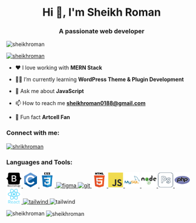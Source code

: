 <h1 align="center">Hi 👋, I'm Sheikh Roman</h1>
<h3 align="center">A passionate web developer</h3>

<p align="left"> <img src="https://komarev.com/ghpvc/?username=sheikhroman&label=Profile%20views&color=0e75b6&style=flat" alt="sheikhroman" /> </p>

<p align="left"> <a href="https://github.com/ryo-ma/github-profile-trophy"><img src="https://github-profile-trophy.vercel.app/?username=sheikhroman" alt="sheikhroman" /></a> </p>

- ❤️ I love working with **MERN Stack**

- 👨‍💻 I’m currently learning **WordPress Theme & Plugin Development**

- 💬 Ask me about **JavaScript**

- 📫 How to reach me **sheikhroman0188@gmail.com**

- 🎵 Fun fact **Artcell Fan**

<h3 align="left">Connect with me:</h3>
<p align="left">
<a href="https://linkedin.com/in/shrikhroman" target="blank"><img align="center" src="https://raw.githubusercontent.com/rahuldkjain/github-profile-readme-generator/master/src/images/icons/Social/linked-in-alt.svg" alt="shrikhroman" height="30" width="40" /></a>
</p>

<h3 align="left">Languages and Tools:</h3>
<p align="left"> <a href="https://getbootstrap.com" target="_blank"> <img src="https://raw.githubusercontent.com/devicons/devicon/master/icons/bootstrap/bootstrap-plain-wordmark.svg" alt="bootstrap" width="40" height="40"/> </a> <a href="https://www.cprogramming.com/" target="_blank"> <img src="https://raw.githubusercontent.com/devicons/devicon/master/icons/c/c-original.svg" alt="c" width="40" height="40"/> </a> <a href="https://www.w3schools.com/css/" target="_blank"> <img src="https://raw.githubusercontent.com/devicons/devicon/master/icons/css3/css3-original-wordmark.svg" alt="css3" width="40" height="40"/> </a> <a href="https://www.figma.com/" target="_blank"> <img src="https://www.vectorlogo.zone/logos/figma/figma-icon.svg" alt="figma" width="40" height="40"/> </a> <a href="https://git-scm.com/" target="_blank"> <img src="https://www.vectorlogo.zone/logos/git-scm/git-scm-icon.svg" alt="git" width="40" height="40"/> </a> <a href="https://www.w3.org/html/" target="_blank"> <img src="https://raw.githubusercontent.com/devicons/devicon/master/icons/html5/html5-original-wordmark.svg" alt="html5" width="40" height="40"/> </a> <a href="https://developer.mozilla.org/en-US/docs/Web/JavaScript" target="_blank"> <img src="https://raw.githubusercontent.com/devicons/devicon/master/icons/javascript/javascript-original.svg" alt="javascript" width="40" height="40"/> </a> <a href="https://www.mysql.com/" target="_blank"> <img src="https://raw.githubusercontent.com/devicons/devicon/master/icons/mysql/mysql-original-wordmark.svg" alt="mysql" width="40" height="40"/> </a> <a href="https://nodejs.org" target="_blank"> <img src="https://raw.githubusercontent.com/devicons/devicon/master/icons/nodejs/nodejs-original-wordmark.svg" alt="nodejs" width="40" height="40"/> </a> <a href="https://www.photoshop.com/en" target="_blank"> <img src="https://raw.githubusercontent.com/devicons/devicon/master/icons/photoshop/photoshop-line.svg" alt="photoshop" width="40" height="40"/> </a> <a href="https://www.php.net" target="_blank"> <img src="https://raw.githubusercontent.com/devicons/devicon/master/icons/php/php-original.svg" alt="php" width="40" height="40"/> </a> <a href="https://reactjs.org/" target="_blank"> <img src="https://raw.githubusercontent.com/devicons/devicon/master/icons/react/react-original-wordmark.svg" alt="react" width="40" height="40"/> </a> <a href="https://tailwindcss.com/" target="_blank"> <img src="https://www.vectorlogo.zone/logos/tailwindcss/tailwindcss-icon.svg" alt="tailwind" width="40" height="40"/> </a> <img src="[https://www.vectorlogo.zone/logos/tailwindcss/tailwindcss-icon.svg]https://raw.githubusercontent.com/devicons/devicon/master/icons/express/express-original.svg" alt="tailwind" width="40" height="40"/> </a>  </p>



<p><img align="left" src="https://github-readme-stats.vercel.app/api/top-langs?username=sheikhroman&show_icons=true&locale=en&layout=compact" alt="sheikhroman" /></p>

<p>&nbsp;<img align="center" src="https://github-readme-stats.vercel.app/api?username=sheikhroman&show_icons=true&locale=en" alt="sheikhroman" /></p>
